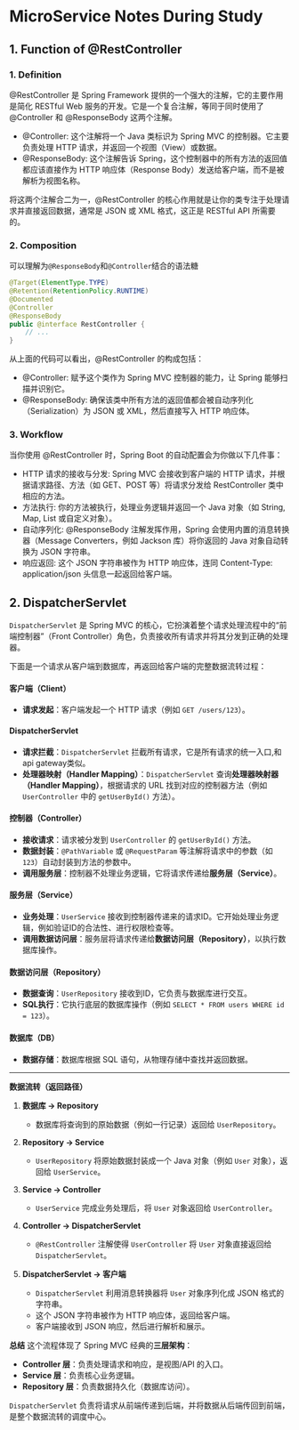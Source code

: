 # MicroService Notes During Study

## 1. Function of @RestController
### 1. Definition 
@RestController 是 Spring Framework 提供的一个强大的注解，它的主要作用是简化 RESTful Web 服务的开发。它是一个复合注解，等同于同时使用了 @Controller 和 @ResponseBody 这两个注解。

- @Controller: 这个注解将一个 Java 类标识为 Spring MVC 的控制器。它主要负责处理 HTTP 请求，并返回一个视图（View）或数据。
- @ResponseBody: 这个注解告诉 Spring，这个控制器中的所有方法的返回值都应该直接作为 HTTP 响应体（Response Body）发送给客户端，而不是被解析为视图名称。

将这两个注解合二为一，@RestController 的核心作用就是让你的类专注于处理请求并直接返回数据，通常是 JSON 或 XML 格式，这正是 RESTful API 所需要的。

### 2. Composition 
可以理解为`@ResponseBody`和`@Controller`结合的语法糖
```java
@Target(ElementType.TYPE)
@Retention(RetentionPolicy.RUNTIME)
@Documented
@Controller
@ResponseBody
public @interface RestController {
    // ...
}
```
从上面的代码可以看出，@RestController 的构成包括：
- @Controller: 赋予这个类作为 Spring MVC 控制器的能力，让 Spring 能够扫描并识别它。
- @ResponseBody: 确保该类中所有方法的返回值都会被自动序列化（Serialization）为 JSON 或 XML，然后直接写入 HTTP 响应体。

### 3. Workflow
当你使用 @RestController 时，Spring Boot 的自动配置会为你做以下几件事：

- HTTP 请求的接收与分发: Spring MVC 会接收到客户端的 HTTP 请求，并根据请求路径、方法（如 GET、POST 等）将请求分发给 RestController 类中相应的方法。
- 方法执行: 你的方法被执行，处理业务逻辑并返回一个 Java 对象（如 String, Map, List 或自定义对象）。
- 自动序列化: @ResponseBody 注解发挥作用，Spring 会使用内置的消息转换器（Message Converters，例如 Jackson 库）将你返回的 Java 对象自动转换为 JSON 字符串。
- 响应返回: 这个 JSON 字符串被作为 HTTP 响应体，连同 Content-Type: application/json 头信息一起返回给客户端。


## 2. DispatcherServlet

`DispatcherServlet` 是 Spring MVC 的核心，它扮演着整个请求处理流程中的“前端控制器”（Front Controller）角色，负责接收所有请求并将其分发到正确的处理器。

下面是一个请求从客户端到数据库，再返回给客户端的完整数据流转过程：

#### **客户端（Client）**

* **请求发起**：客户端发起一个 HTTP 请求（例如 `GET /users/123`）。

#### **DispatcherServlet**

* **请求拦截**：`DispatcherServlet` 拦截所有请求，它是所有请求的统一入口,和api gateway类似。
* **处理器映射（Handler Mapping）**：`DispatcherServlet` 查询**处理器映射器（Handler Mapping）**，根据请求的 URL 找到对应的控制器方法（例如 `UserController` 中的 `getUserById()` 方法）。

#### **控制器（Controller）**

* **接收请求**：请求被分发到 `UserController` 的 `getUserById()` 方法。
* **数据封装**：`@PathVariable` 或 `@RequestParam` 等注解将请求中的参数（如 `123`）自动封装到方法的参数中。
* **调用服务层**：控制器不处理业务逻辑，它将请求传递给**服务层（Service）**。

#### **服务层（Service）**

* **业务处理**：`UserService` 接收到控制器传递来的请求ID。它开始处理业务逻辑，例如验证ID的合法性、进行权限检查等。
* **调用数据访问层**：服务层将请求传递给**数据访问层（Repository）**，以执行数据库操作。

#### **数据访问层（Repository）**

* **数据查询**：`UserRepository` 接收到ID，它负责与数据库进行交互。
* **SQL执行**：它执行底层的数据库操作（例如 `SELECT * FROM users WHERE id = 123`）。

#### **数据库（DB）**

* **数据存储**：数据库根据 SQL 语句，从物理存储中查找并返回数据。

-----

**数据流转（返回路径）**

1.  **数据库 → Repository**

    * 数据库将查询到的原始数据（例如一行记录）返回给 `UserRepository`。

2.  **Repository → Service**

    * `UserRepository` 将原始数据封装成一个 Java 对象（例如 `User` 对象），返回给 `UserService`。

3.  **Service → Controller**

    * `UserService` 完成业务处理后，将 `User` 对象返回给 `UserController`。

4.  **Controller → DispatcherServlet**

    * `@RestController` 注解使得 `UserController` 将 `User` 对象直接返回给 `DispatcherServlet`。

5.  **DispatcherServlet → 客户端**

    * `DispatcherServlet` 利用消息转换器将 `User` 对象序列化成 JSON 格式的字符串。
    * 这个 JSON 字符串被作为 HTTP 响应体，返回给客户端。
    * 客户端接收到 JSON 响应，然后进行解析和展示。

**总结**
这个流程体现了 Spring MVC 经典的**三层架构**：

* **Controller 层**：负责处理请求和响应，是视图/API 的入口。
* **Service 层**：负责核心业务逻辑。
* **Repository 层**：负责数据持久化（数据库访问）。

`DispatcherServlet` 负责将请求从前端传递到后端，并将数据从后端传回到前端，是整个数据流转的调度中心。
